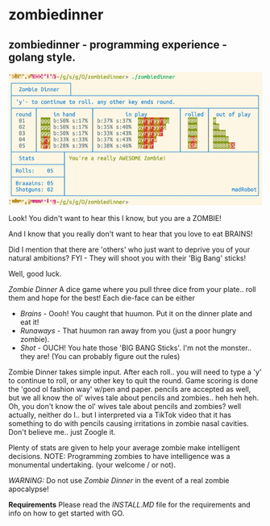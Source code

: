 zombiedinner
============

zombiedinner - programming experience - golang style.
-----------------------------------------------------

![](images/play.png)

Look! You didn't want to hear this I know, but you are a ZOMBIE!

And I know that you really don't want to hear that you love to eat BRAINS!

Did I mention that there are 'others' who just want to deprive you of
your natural ambitions? FYI - They will shoot you with their 'Big Bang' sticks!

Well, good luck. 


_Zombie Dinner_ 
A dice game where you pull three dice from your plate..
roll them and hope for the best!
Each die-face can be either
* _Brains_   - Oooh! You caught that huumon. Put it on the dinner plate and eat it!
* _Runaways_ - That huumon ran away from you (just a poor hungry zombie).
* _Shot_     - OUCH! You hate those 'BIG BANG Sticks'. I'm not the monster.. they are!
(You can probably figure out the rules)

Zombie Dinner  takes simple input.
After each roll.. you will need to type a 'y' to continue to roll,
or any other key to quit the round.
Game scoring is done the 'good ol fashion way' w/pen and paper.
  pencils are accepted as well, but we all know the ol' wives tale
  about pencils and zombies.. heh heh heh.
  Oh, you don't know the ol' wives tale about pencils and zombies?
  well actually, neither do I.. but I interpreted via a TikTok video
  that it has something to do with pencils causing irritations in 
  zombie nasal cavities.  Don't believe me.. just Zoogle it.

Plenty of stats are given to help your average zombie make intelligent decisions.
NOTE: Programming zombies to have intelligence was a monumental undertaking.  (your welcome / or not).

_WARNING:_
Do not use _Zombie Dinner_ in the event of a real zombie apocalypse!


**Requirements**
Please read the *INSTALL.MD* file for the requirements and info on how to get started with GO.

